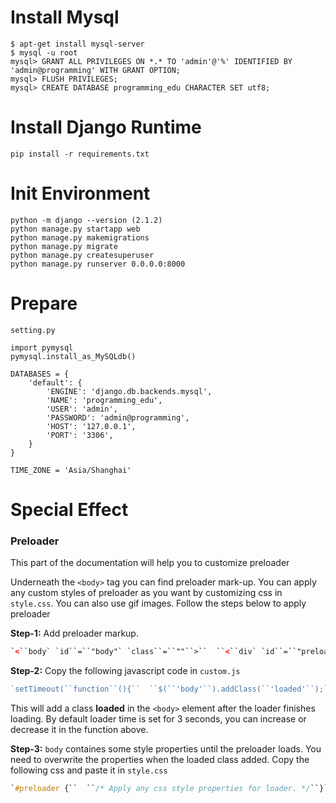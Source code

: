 # Install Mysql

```
$ apt-get install mysql-server
$ mysql -u root
mysql> GRANT ALL PRIVILEGES ON *.* TO 'admin'@'%' IDENTIFIED BY 'admin@programming' WITH GRANT OPTION;
mysql> FLUSH PRIVILEGES;
mysql> CREATE DATABASE programming_edu CHARACTER SET utf8;
```


# Install Django Runtime

```
pip install -r requirements.txt
```


# Init Environment

```
python -m django --version (2.1.2)
python manage.py startapp web
python manage.py makemigrations
python manage.py migrate
python manage.py createsuperuser
python manage.py runserver 0.0.0.0:8000
```



# Prepare

`setting.py`

```
import pymysql
pymysql.install_as_MySQLdb()
```

```
DATABASES = {
    'default': {
        'ENGINE': 'django.db.backends.mysql',
        'NAME': 'programming_edu',
        'USER': 'admin',
        'PASSWORD': 'admin@programming',
        'HOST': '127.0.0.1',
        'PORT': '3306',
    }
}
```

```
TIME_ZONE = 'Asia/Shanghai'
```



# Special Effect

### Preloader

This part of the documentation will help you to customize preloader

Underneath the `<body>` tag you can find preloader mark-up. You can apply any custom styles of preloader as you want by customizing css in `style.css`. You can also use gif images. 
Follow the steps below to apply preloader

**Step-1:** Add preloader markup.

```html
`<``body` `id``=``"body"` `class``=``""``>``  ``<``div` `id``=``"preloader"` `class``=``"loader-wrapper"``>` `    ``<!-- Put any preloader markup you can also use gif images -->` `  ``</``div``>`
```

**Step-2:** Copy the following javascript code in `custom.js`

```javascript
`setTimeout(``function``(){``  ``$(``'body'``).addClass(``'loaded'``);``}, 3000);`
```

This will add a class **loaded** in the `<body>` element after the loader finishes loading. By default loader time is set for 3 seconds, you can increase or decrease it in the function above.

**Step-3:** `body` containes some style properties until the preloader loads. You need to overwrite the properties when the loaded class added. Copy the following css and paste it in `style.css`

```css
`#preloader {``  ``/* Apply any css style properties for loader. */``}` `/* Hide the preloader when finishes loading */``.loaded {``  ``#preloader {``    ``opacity: ``0``;``    ``visibility``: ``hidden``;``    ``@include transition(``all` `0.7``s ease-out);``  ``}``}`
```